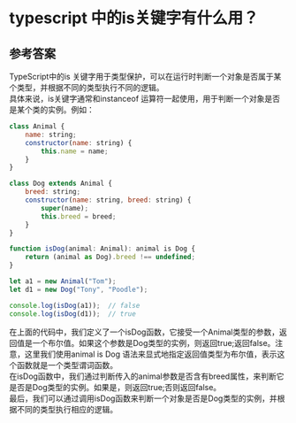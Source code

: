 # typescript 中的is关键字有什么用？

## 参考答案
TypeScript中的is 关键字用于类型保护，可以在运行时判断一个对象是否属于某个类型，并根据不同的类型执行不同的逻辑。  
具体来说，is关键字通常和instanceof 运算符一起使用，用于判断一个对象是否是某个类的实例。例如：

```javascript
class Animal {
    name: string;
    constructor(name: string) {
        this.name = name;
    }
}

class Dog extends Animal {
    breed: string;
    constructor(name: string, breed: string) {
        super(name);
        this.breed = breed;
    }
}

function isDog(animal: Animal): animal is Dog {
    return (animal as Dog).breed !== undefined;
}

let a1 = new Animal("Tom");
let d1 = new Dog("Tony", "Poodle");

console.log(isDog(a1));  // false
console.log(isDog(d1));  // true
```
在上面的代码中，我们定义了一个isDog函数，它接受一个Animal类型的参数，返回值是一个布尔值。如果这个参数是Dog类型的实例，则返回true;返回false。注意，这里我们使用animal is Dog 语法来显式地指定返回值类型为布尔值，表示这个函数就是一个类型谓词函数。  
在isDog函数中，我们通过判断传入的animal参数是否含有breed属性，来判断它是否是Dog类型的实例。如果是，则返回true;否则返回false。  
最后，我们可以通过调用isDog函数来判断一个对象是否是Dog类型的实例，并根据不同的类型执行相应的逻辑。